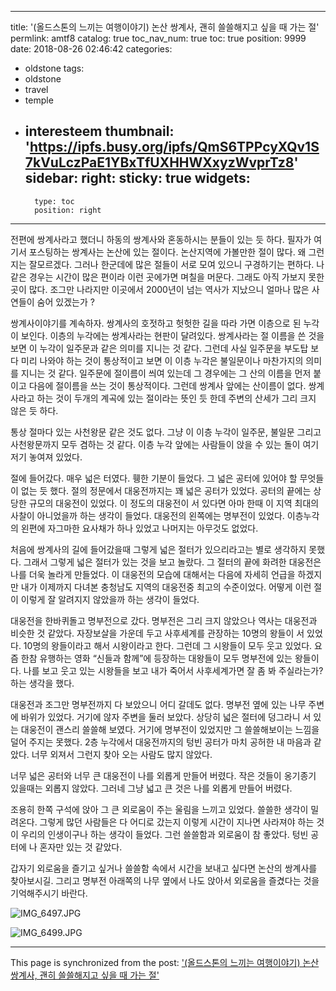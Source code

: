 
---
title: '(올드스톤의 느끼는 여행이야기) 논산 쌍계사, 괜히 쓸쓸해지고 싶을 때 가는 절'
permlink: amtf8
catalog: true
toc_nav_num: true
toc: true
position: 9999
date: 2018-08-26 02:46:42
categories:
- oldstone
tags:
- oldstone
- travel
- temple
- interesteem
thumbnail: 'https://ipfs.busy.org/ipfs/QmS6TPPcyXQv1S7kVuLczPaE1YBxTfUXHHWXxyzWvprTz8'
sidebar:
    right:
        sticky: true
widgets:
    -
        type: toc
        position: right
---


전편에 쌍계사라고 했더니 하동의 쌍계사와 혼동하시는 분들이 있는 듯 하다. 필자가 여기서 포스팅하는 쌍계사는 논산에 있는 절이다. 논산지역에 가볼만한 절이 많다. 왜 그런지는 잘모르겠다. 그러나 한군데에 많은 절들이 서로 모여 있으니 구경하기는 편하다. 나같은 경우는 시간이 많은 편이라 이런 곳에가면 며칠을 머문다. 그래도 아직 가보지 못한 곳이 많다. 조그만 나라지만 이곳에서 2000년이 넘는 역사가 지났으니 얼마나 많은 사연들이 숨어 있겠는가 ? 

쌍계사이야기를 계속하자. 쌍계사의 호젓하고 헛헛한 길을 따라 가면 이층으로 된 누각이 보인다. 이층의 누각에는 쌍계사라는 현판이 달려있다. 쌍계사라는 절 이름을 쓴 것을 보면 이 누각이 일주문과 같은 의미를 지니는 것 같다. 그런데 사실 일주문을 부도탑 보다 미리 나와야 하는 것이 통상적이고 보면 이 이층 누각은 불일문이나 마찬가지의 의미를 지니는 것 같다. 일주문에 절이름이 씌여 있는데 그 경우에는 그 산의 이름을 먼저 붙이고 다음에 절이름을 쓰는 것이 통상적이다. 그런데 쌍계사 앞에는 산이름이 없다. 쌍계사라고 하는 것이 두개의 계곡에 있는 절이라는 뜻인 듯 한데 주변의 산세가 그리 크지 않은 듯 하다.  

통상 절마다 있는 사천왕문 같은 것도 없다. 그냥 이 이층 누각이 일주문, 불일문 그리고 사천왕문까지 모두 겸하는 것 같다. 이층 누각 앞에는 사람들이 앉을 수 있는 돌이 여기저기 놓여져 있었다.

절에 들어갔다. 매우 넓은 터였다. 휑한 기분이 들었다. 그 넓은 공터에 있어야 할 무엇들이 없는 듯 했다. 절의 정문에서 대웅전까지는 꽤 넓은 공터가 있었다. 공터의 끝에는 상당한 규모의 대웅전이 있었다. 이 정도의 대웅전이 서 있다면 아마 한때 이 지역 최대의 사찰이 아니었을까 하는 생각이 들었다. 대웅전의 왼쪽에는 명부전이 있었다. 이층누각의 왼편에 자그마한 요사채가 하나 있었고 나머지는 아무것도 없었다. 

처음에 쌍계사의 길에 들어갔을때 그렇게 넓은 절터가 있으리라고는 별로 생각하지 못했다. 그래서 그렇게 넓은 절터가 있는 것을 보고 놀랐다. 그 절터의 끝에 화려한 대웅전은 나를 더욱 놀라게 만들었다. 이 대웅전의 모습에 대해서는 다음에 자세히 언급을 하겠지만 내가 이제까지 다녀본 충청남도 지역의 대웅전중 최고의 수준이었다. 어떻게 이런 절이 이렇게 잘 알려지지 않았을까 하는 생각이 들었다. 

대웅전을 한바퀴돌고 명부전으로 갔다. 명부전은 그리 크지 않았으나 역사는 대웅전과 비슷한 것 같았다. 자장보살을 가운데 두고 사후세계를 관장하는 10명의 왕들이 서 있었다. 10명의 왕들이라고 해서 시왕이라고 한다. 그런데 그 시왕들이 모두 웃고 있었다. 요즘 한참 유행하는 영화 “신들과 함께”에 등장하는 대왕들이 모두 명부전에 있는 왕들이다. 나를 보고 웃고 있는 시왕들을 보고 내가 죽어서 사후세계가면 잘 좀 봐 주실라는가? 하는 생각을 했다. 

대웅전과 조그만 명부전까지 다 보았으니 어디 갈데도 없다. 명부전 옆에 있는 나무 주변에 바위가 있었다. 거기에 않자 주변을 둘러 보았다. 상당히 넓은 절터에 덩그라니 서 있는 대웅전이 괜스리 쓸쓸해 보였다. 거기에 명부전이 있었지만 그 쓸쓸해보이는 느낌을 덜어 주지는 못했다. 2층 누각에서 대웅전까지의 텅빈 공터가 마치 공허한 내 마음과 같았다. 너무 외져서 그런지 찾아 오는 사람도 많지 않았다. 

너무 넓은 공터와 너무 큰 대웅전이 나를 외롭게 만들어 버렸다. 작은 것들이 옹기종기 있을때는 외롭지 않았다. 그러네 그냥 넓고 큰 것은 나를 외롭게 만들어 버렸다.

조용히 한쪽 구석에 앉아 그 큰 외로움이 주는 울림을 느끼고 있었다. 쓸쓸한 생각이 밀려온다. 그렇게 많던 사람들은 다 어디로 갔는지 이렇게 시간이 지나면 사라져야 하는 것이 우리의 인생이구나 하는 생각이 들었다. 그런 쓸쓸함과 외로움이 참 좋았다. 텅빈 공터에 나 혼자만 있는 것 같았다. 

갑자기 외로움을 즐기고 싶거나 쓸쓸함 속에서 시간을 보내고 싶다면 논산의 쌍계사를 찾아보시길. 그리고 명부전 아래쪽의 나무 옆에서 나도 앉아서 외로움을 즐겼다는 것을 기억해주시기 바란다.

![IMG_6497.JPG](https://ipfs.busy.org/ipfs/QmS6TPPcyXQv1S7kVuLczPaE1YBxTfUXHHWXxyzWvprTz8)

![IMG_6499.JPG](https://cdn.steemitimages.com/DQmbVsGK5kgU5cxQ8sXFVwqFJyM7vx2fapAgTfDHbQxZ16y/IMG_6499.JPG)

- - -

This page is synchronized from the post: ['(올드스톤의 느끼는 여행이야기) 논산 쌍계사, 괜히 쓸쓸해지고 싶을 때 가는 절'](https://steemit.com/@oldstone/amtf8)

